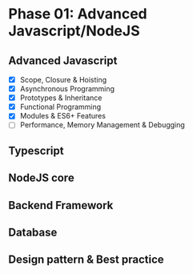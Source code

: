 # Phase 01: Advanced Javascript/NodeJS

## Advanced Javascript

- [x] Scope, Closure & Hoisting
- [x] Asynchronous Programming
- [x] Prototypes & Inheritance
- [x] Functional Programming
- [x] Modules & ES6+ Features
- [ ] Performance, Memory Management & Debugging

## Typescript

## NodeJS core

## Backend Framework

## Database

## Design pattern & Best practice
